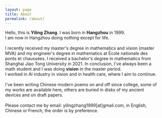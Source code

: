 ```yaml
---
layout: page
title: About
permalink: /about/
---
```

Hello, this is **Yiling Zhang**. I was born in **Hangzhou** in 1999. <br>
I am now in Hangzhou doing nothing except for life.<br>
<br>
I recently received my master's degree in mathematics and vision (master MVA) and my engineer's degree in mathematics at École nationale des ponts et chaussées. I received a bachelor's degree in mathematics from Shanghai Jiao Tong University in 2021. In conclusion, I've always been a math student and I was doing **vision** in the master period.<br>
I worked in AI industry in vision and in health care, where I aim to continue.<br>
<br>
I've been writing Chinese modern poems on and off since college, some of my works are available here, others are buried in disks of my ancient devices and on draft papers.<br>
<br>
Please contact me by email: yilingzhang1999[at]gmail.com, in English, Chinese or French, the order is by preference. <br>
